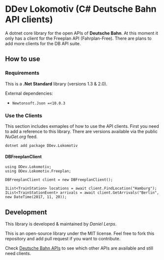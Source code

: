 # DDev Lokomotiv (C# Deutsche Bahn API clients)
A dotnet core library for the open APIs of **Deutsche Bahn**. At this moment it only has a client for the Freeplan API (Fahrplan-Free). There are plans to add more clients for the DB API suite.

## How to use

### Requirements
This is a **.Net Standard** library (versions 1.3 & 2.0).

External dependencies:
 - `Newtonsoft.Json =<10.0.3`

### Use the Clients

This section includes exmaples of how to use the API clients. First you need to add a reference to this library. There are versions available via the public *NuGet.org* feed.

```
dotnet add package DDev.Lokomotiv
```

#### DBFreeplanClient

```CSharp
using DDev.Lokomotiv;
using DDev.Lokomotiv.Freeplan;

DBFreeplanClient client = new DBFreeplanClient();

IList<TrainStation> locations = await client.FindLocation("Hamburg");
IList<TrainStationEvent> arrivals = await client.GetArrivals("Berlin", new DateTime(2017, 11, 20));
```

## Development

This library is developed & maintained by *Daniel Lerps*.

This is an open-source library under the MIT license. Feel free to fork this repository and add pull request if you want to contribute.

Check [Deutsche Bahn APIs](https://developer.deutschebahn.com/store/apis/list) to see which other APIs are available and still need clients.